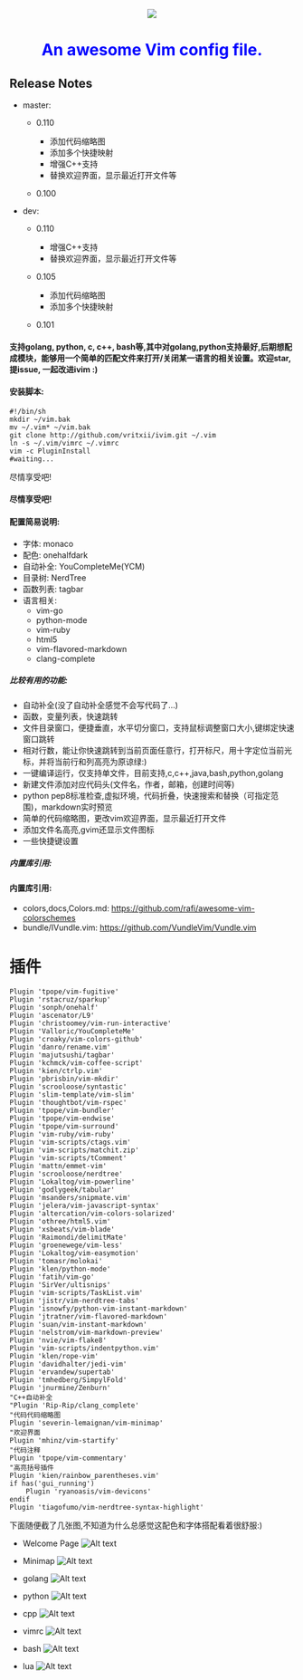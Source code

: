 <p align="center">
    <a href="https://vritxii.com"><img src="./screenshots/ivim.jpg" /></a>
    <br/>
    <h1 style="color:blue" align="center">An awesome Vim config file.</h1>
</p>

## Release Notes
- master:
  - 0.110
	- 添加代码缩略图
	- 添加多个快捷映射
	- 增强C++支持
	- 替换欢迎界面，显示最近打开文件等

  - 0.100
  
- dev:
  - 0.110
	- 增强C++支持
	- 替换欢迎界面，显示最近打开文件等

  - 0.105
	- 添加代码缩略图
	- 添加多个快捷映射

  - 0.101
  

#### 支持golang, python, c, c++, bash等,其中对golang,python支持最好,后期想配成模块，能够用一个简单的匹配文件来打开/关闭某一语言的相关设置。欢迎star, 提issue, 一起改进ivim :)

#### 安装脚本:
```
#!/bin/sh
mkdir ~/vim.bak
mv ~/.vim* ~/vim.bak
git clone http://github.com/vritxii/ivim.git ~/.vim
ln -s ~/.vim/vimrc ~/.vimrc
vim -c PluginInstall
#waiting...
```
尽情享受吧!
#### 尽情享受吧!

#### 配置简易说明:
- 字体: monaco
- 配色: onehalfdark
- 自动补全: YouCompleteMe(YCM)
- 目录树: NerdTree
- 函数列表: tagbar
- 语言相关:
  - vim-go
  - python-mode
  - vim-ruby
  - html5
  - vim-flavored-markdown
  - clang-complete

##### 比较有用的功能:
- 自动补全(没了自动补全感觉不会写代码了...)
- 函数，变量列表，快速跳转
- 文件目录窗口，便捷垂直，水平切分窗口，支持鼠标调整窗口大小,键绑定快速窗口跳转
- 相对行数，能让你快速跳转到当前页面任意行，打开标尺，用十字定位当前光标，并将当前行和列高亮为原谅绿:)
- 一键编译运行，仅支持单文件，目前支持,c,c++,java,bash,python,golang
- 新建文件添加对应代码头(文件名，作者，邮箱，创建时间等)
- python pep8标准检查,虚拟环境，代码折叠，快速搜索和替换（可指定范围)，markdown实时预览
- 简单的代码缩略图，更改vim欢迎界面，显示最近打开文件
- 添加文件名高亮,gvim还显示文件图标
- 一些快捷键设置


##### 内置库引用:

#### 内置库引用:
- colors,docs,Colors.md: https://github.com/rafi/awesome-vim-colorschemes
- bundle/IVundle.vim: https://github.com/VundleVim/Vundle.vim
# 插件
```
Plugin 'tpope/vim-fugitive'
Plugin 'rstacruz/sparkup'
Plugin 'sonph/onehalf'
Plugin 'ascenator/L9'
Plugin 'christoomey/vim-run-interactive'
Plugin 'Valloric/YouCompleteMe'
Plugin 'croaky/vim-colors-github'
Plugin 'danro/rename.vim'
Plugin 'majutsushi/tagbar'
Plugin 'kchmck/vim-coffee-script'
Plugin 'kien/ctrlp.vim'
Plugin 'pbrisbin/vim-mkdir'
Plugin 'scrooloose/syntastic'
Plugin 'slim-template/vim-slim'
Plugin 'thoughtbot/vim-rspec'
Plugin 'tpope/vim-bundler'
Plugin 'tpope/vim-endwise'
Plugin 'tpope/vim-surround'
Plugin 'vim-ruby/vim-ruby'
Plugin 'vim-scripts/ctags.vim'
Plugin 'vim-scripts/matchit.zip'
Plugin 'vim-scripts/tComment'
Plugin 'mattn/emmet-vim'
Plugin 'scrooloose/nerdtree'
Plugin 'Lokaltog/vim-powerline'
Plugin 'godlygeek/tabular'
Plugin 'msanders/snipmate.vim'
Plugin 'jelera/vim-javascript-syntax'
Plugin 'altercation/vim-colors-solarized'
Plugin 'othree/html5.vim'
Plugin 'xsbeats/vim-blade'
Plugin 'Raimondi/delimitMate'
Plugin 'groenewege/vim-less'
Plugin 'Lokaltog/vim-easymotion'
Plugin 'tomasr/molokai'
Plugin 'klen/python-mode'
Plugin 'fatih/vim-go'
Plugin 'SirVer/ultisnips'
Plugin 'vim-scripts/TaskList.vim'
Plugin 'jistr/vim-nerdtree-tabs'
Plugin 'isnowfy/python-vim-instant-markdown'
Plugin 'jtratner/vim-flavored-markdown'
Plugin 'suan/vim-instant-markdown'
Plugin 'nelstrom/vim-markdown-preview'
Plugin 'nvie/vim-flake8'
Plugin 'vim-scripts/indentpython.vim'
Plugin 'klen/rope-vim'
Plugin 'davidhalter/jedi-vim'
Plugin 'ervandew/supertab'
Plugin 'tmhedberg/SimpylFold'
Plugin 'jnurmine/Zenburn'
"C++自动补全
"Plugin 'Rip-Rip/clang_complete'
"代码代码缩略图
Plugin 'severin-lemaignan/vim-minimap'
"欢迎界面
Plugin 'mhinz/vim-startify'
"代码注释
Plugin 'tpope/vim-commentary'
"高亮括号插件
Plugin 'kien/rainbow_parentheses.vim'
if has('gui_running')
    Plugin 'ryanoasis/vim-devicons'
endif
Plugin 'tiagofumo/vim-nerdtree-syntax-highlight'
```

下面随便截了几张图,不知道为什么总感觉这配色和字体搭配看着很舒服:)

- Welcome Page
![Alt text](./screenshots/welcome.png "welcom page")

- Minimap
![Alt text](./screenshots/minimap.png "minimap")

- golang
![Alt text](./screenshots/golang.png "golang")

- python
![Alt text](./screenshots/python.png "python")

- cpp
![Alt text](./screenshots/cpp.png "cpp")

- vimrc
![Alt text](./screenshots/vimrc.png "vimrc")

- bash
![Alt text](./screenshots/bash.png "bash")

- lua
![Alt text](./screenshots/lua.png "lua")
